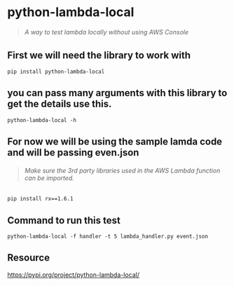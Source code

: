 # python-lambda-local
>###### A way to test lambda locally without using AWS Console

## First we will need the library to work with

```
pip install python-lambda-local
```

## you can pass many arguments with this library to get the details use this.

```
python-lambda-local -h
```

## For now we will be using the sample lamda code and will be passing even.json
>###### Make sure the 3rd party libraries used in the AWS Lambda function can be imported.

```
pip install rx==1.6.1
```

## Command to run this test
```
python-lambda-local -f handler -t 5 lambda_handler.py event.json
```
## Resource

https://pypi.org/project/python-lambda-local/
